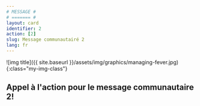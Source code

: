 ```yaml
---
# MESSAGE #
# ======= #
layout: card
identifier: 2 
action: [2]
slug: Message communautairé 2
lang: fr
---
```


![img title]({{ site.baseurl }}/assets/img/graphics/managing-fever.jpg){:class="my-img-class"}

## Appel à l'action pour le message communautaire 2!
